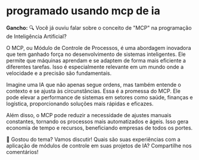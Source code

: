 # programado usando mcp de ia

**Gancho:** 🔍 Você já ouviu falar sobre o conceito de "MCP" na programação de Inteligência Artificial? 


O MCP, ou Módulo de Controle de Processos, é uma abordagem inovadora que tem ganhado força no desenvolvimento de sistemas inteligentes. Ele permite que máquinas aprendam e se adaptem de forma mais eficiente a diferentes tarefas. Isso é especialmente relevante em um mundo onde a velocidade e a precisão são fundamentais.

Imagine uma IA que não apenas segue ordens, mas também entende o contexto e se ajusta às circunstâncias. Essa é a promessa do MCP. Ele pode elevar a performance de sistemas em setores como saúde, finanças e logística, proporcionando soluções mais rápidas e eficazes.

Além disso, o MCP pode reduzir a necessidade de ajustes manuais constantes, tornando os processos mais automatizados e ágeis. Isso gera economia de tempo e recursos, beneficiando empresas de todos os portes.

🔗 Gostou do tema? Vamos discutir! Quais são suas experiências com a aplicação de módulos de controle em suas projetos de IA? Compartilhe nos comentários!